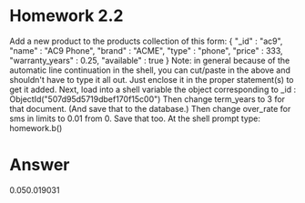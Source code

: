 # Homework 2.2

Add a new product to the products collection of this form:
{
	"_id" : "ac9",
	"name" : "AC9 Phone",
	"brand" : "ACME",
	"type" : "phone",
	"price" : 333,
	"warranty_years" : 0.25,
	"available" : true
}
Note: in general because of the automatic line continuation in the shell, you can cut/paste in the above and shouldn't have to type it all out. Just enclose it in the proper statement(s) to get it added. Next, load into a shell variable the object corresponding to
_id : ObjectId("507d95d5719dbef170f15c00")
Then change term_years to 3 for that document. (And save that to the database.)
Then change over_rate for sms in limits to 0.01 from 0. Save that too.
At the shell prompt type:
homework.b()

# Answer
0.050.019031